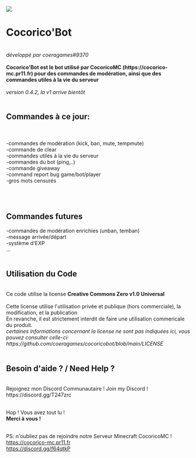<img src="https://cocorico-mc.pr11.fr/logo.png">
<h1>Cocorico'Bot</h1><br>
<i>développé par coeragames#9370</i><br><br>
<strong>Cocorico'Bot est le bot utilisé par CocoricoMC (https://cocorico-mc.pr11.fr) pour des commandes de modération, ainsi que des commandes utiles à la vie du serveur</strong><br><br>
<i>version 0.4.2, la v1 arrive bientôt</i><br><br>
<h2>Commandes à ce jour:</h2><br><br>
-commandes de modération (kick, ban, mute, tempmute)<br>
-commande de clear<br>
-commandes utiles à la vie du serveur<br>
-commandes du bot (ping,..)<br>
-commande giveaway<br>
-command report bug game/bot/player<br>
-gros mots censurés<br>

<br><br>

<h2>Commandes futures</h2>
-commandes de modération enrichies (unban, temban)<br>
-message arrivée/départ<br>
-système d'EXP<br>
...
<br><br>

<h2>Utilisation du Code</h2><br>
Ce code utilise la license <strong>Creative Commons Zero v1.0 Universal</strong><br><br>
Cette license utilise l'utilisation privée et publique (hors commerciale), la modification, et la publication<br>
En revanche, il est strictement interdit de faire une utilisation commericale du produit.<br>
<i>certaines informations concernant la license ne sont pas indiquées ici, vous pouvez consulter celle-ci: https://github.com/coeragames/cocoricobot/blob/main/LICENSE</i><br><br>

<h2>Besoin d'aide ? / Need Help ?</h2><br>
Rejoignez mon Discord Communautaire !
Join my Discord !
https://discord.gg/T247zrc
<br><br>


Hop ! Vous avez tout lu !<br>
<strong>Merci à vous !</strong><br><br>

PS: n'oubliez pas de rejoindre notre Serveur Minecraft CocoricoMC !<br>
https://cocorico-mc.pr11.fr<br>
https://discord.gg/f64qtkP
